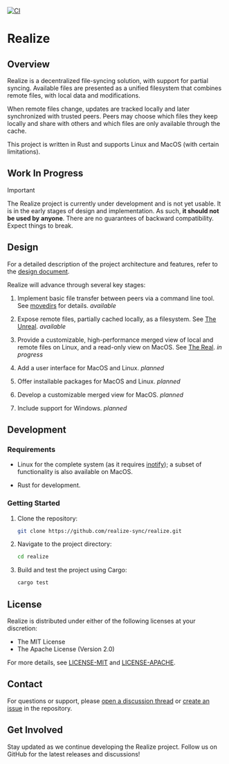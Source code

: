 [![CI](https://github.com/realize-sync/realize/actions/workflows/ci.yml/badge.svg?branch=main)](https://github.com/realize-sync/realize/actions/workflows/ci.yml)

# Realize

## Overview

Realize is a decentralized file-syncing solution, with support for
partial syncing. Available files are presented as a unified filesystem
that combines remote files, with local data and modifications.

When remote files change, updates are tracked locally and later
synchronized with trusted peers. Peers may choose which files they
keep locally and share with others and which files are only available
through the cache.

This project is written in Rust and supports Linux and MacOS (with
certain limitations).

## **Work In Progress**

> [!IMPORTANT]
> The Realize project is currently under development and is not yet
> usable. It is in the early stages of design and implementation. As
> such, **it should not be used by anyone**. There are no guarantees
> of backward compatibility. Expect things to break.

## Design

For a detailed description of the project architecture and features,
refer to the [design document](spec/design.md).

Realize will advance through several key stages:

1. Implement basic file transfer between peers via a command line
   tool. See [movedirs](spec/movedirs.md) for details. *available*

2. Expose remote files, partially cached locally, as a filesystem. See
   [The Unreal](spec/unreal.md). *available*

3. Provide a customizable, high-performance merged view of local and
   remote files on Linux, and a read-only view on MacOS. See [The
   Real](spec/real.md). *in progress*

4. Add a user interface for MacOS and Linux. *planned*

5. Offer installable packages for MacOS and Linux. *planned*

6. Develop a customizable merged view for MacOS. *planned*

7. Include support for Windows. *planned*

## Development

### Requirements

- Linux for the complete system (as it requires
  [inotify](https://man7.org/linux/man-pages/man7/inotify.7.html)); a
  subset of functionality is also available on MacOS.

- Rust for development.

### Getting Started

1. Clone the repository:

   ```bash
   git clone https://github.com/realize-sync/realize.git
   ```

2. Navigate to the project directory:

   ```bash
   cd realize
   ```

3. Build and test the project using Cargo:

   ```bash
   cargo test
   ```

## License

Realize is distributed under either of the following licenses at your
discretion:

- The MIT License
- The Apache License (Version 2.0)

For more details, see [LICENSE-MIT](LICENSE-MIT) and
[LICENSE-APACHE](LICENSE-APACHE).

## Contact

For questions or support, please [open a discussion
thread](https://github.com/realize-sync/realize/discussions) or [create
an issue](https://github.com/realize-sync/realize/issues) in the
repository.

## Get Involved

Stay updated as we continue developing the Realize project. Follow us
on GitHub for the latest releases and discussions!

